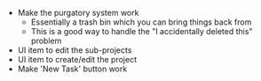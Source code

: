 - Make the purgatory system work
    - Essentially a trash bin which you can bring things back from
    - This is a good way to handle the "I accidentally deleted this" problem
- UI item to edit the sub-projects
- UI item to create/edit the project
- Make 'New Task' button work